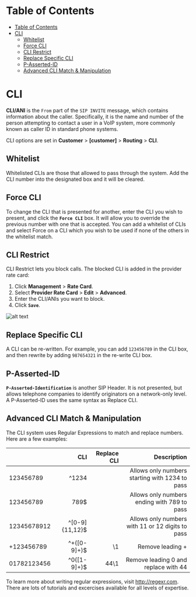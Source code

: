 # Table of Contents
- [Table of Contents](#table-of-contents)
- [CLI](#cli)
  - [Whitelist](#whitelist)
  - [Force CLI](#force-cli)
  - [CLI Restrict](#cli-restrict)
  - [Replace Specific CLI](#replace-specific-cli)
  - [P-Asserted-ID](#p-asserted-id)
  - [Advanced CLI Match & Manipulation](#advanced-cli-match--manipulation)

# CLI
**CLI/ANI** is the `From` part of the `SIP INVITE` message, which contains information about the caller. Specifically, it is the name and number of the person attempting to contact a user in a VoIP system, more commonly known as caller ID in standard phone systems.

CLI options are set in **Customer** > **[customer]** > **Routing** > **CLI**.

## Whitelist
Whitelisted CLIs are those that allowed to pass through the system. Add the CLI number into the designated box and it will be cleared.

## Force CLI
To change the CLI that is presented for another, enter the CLI you wish to present, and click the **`Force CLI`** box.  It will allow you to override the previous number with one that is accepted. You can add a whitelist of CLIs and select Force on a CLI which you wish to be used if none of the others in the whitelist match.

## CLI Restrict

CLI Restrict lets you block calls. The blocked CLI is added in the provider rate card:

1. Click **Management** > **Rate Card**. 
2. Select **Provider Rate Card** > **Edit** > **Advanced**.
3. Enter the CLI/ANIs you want to block.
4. Click **`Save`**.

![alt text][recording-7]

## Replace Specific CLI
A CLI can be re-written. For example, you can add `123456789` in the CLI box, and then rewrite by adding `987654321` in the re-write CLI box.

## P-Asserted-ID
**`P-Asserted-Identification`** is another SIP Header. It is not presented, but allows telephone companies to identify originators on a network-only level. A P-Asserted-ID uses the same syntax as Replace CLI.

## Advanced CLI Match & Manipulation
The CLI system uses Regular Expressions to match and replace numbers. Here are a few examples:

|             |            CLI | Replace CLI |                                      Description |
|-------------|---------------:|------------:|-------------------------------------------------:|
| 123456789   |          ^1234 |             |   Allows only numbers starting with 1234 to pass |
| 123456789   |           789$ |             |      Allows only numbers ending with 789 to pass |
| 12345678912 | ^[0-9]{11,12}$ |             | Allows only numbers with 11 or 12 digits to pass |
| +123456789  |   ^\+([0-9]+)$ |          \1 |                                 Remove leading + |
| 01782123456 |    ^0([1-9]+)$ |        44\1 |             Remove leading 0 and replace with 44 |

To learn more about writing regular expressions, visit http://regexr.com.  There are lots of tutorials and excercises available for all levels of expertise.


[recording-7]: https://raw.githubusercontent.com/digipigeon/connexcs-user-docs/master/new-images/63.png "recording-7"
[recording-8]: https://raw.githubusercontent.com/digipigeon/connexcs-user-docs/master/new-img/recording-8.png "recording-8"

